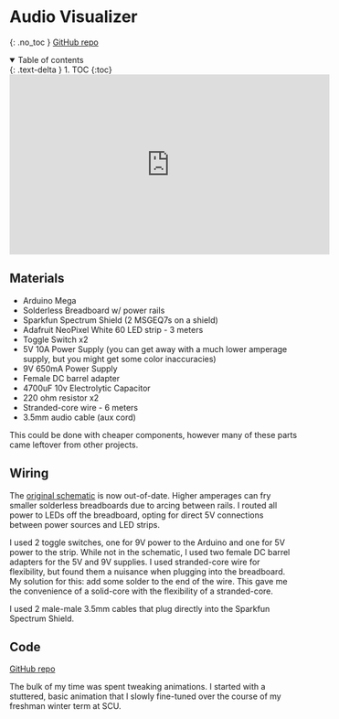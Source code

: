 # Audio Visualizer
{: .no_toc }
[GitHub repo](https://github.com/robbieculkin/RGB-LED-Audio-Visualizer)

<details open markdown="block">
  <summary>
    Table of contents
  </summary>
  {: .text-delta }
1. TOC
{:toc}
</details>

<iframe width="560" height="315" src="https://www.youtube.com/embed/it2vcdtha2U" title="YouTube video player" frameborder="0" allow="accelerometer; autoplay; clipboard-write; encrypted-media; gyroscope; picture-in-picture" allowfullscreen></iframe>

## Materials
* Arduino Mega
* Solderless Breadboard w/ power rails
* Sparkfun Spectrum Shield (2 MSGEQ7s on a shield)
* Adafruit NeoPixel White 60 LED strip - 3 meters
* Toggle Switch x2
* 5V 10A Power Supply (you can get away with a much lower amperage supply, but you might get some color inaccuracies)
* 9V 650mA Power Supply
* Female DC barrel adapter
* 4700uF 10v Electrolytic Capacitor
* 220 ohm resistor x2
* Stranded-core wire - 6 meters
* 3.5mm audio cable (aux cord)

This could be done with cheaper components, however many of these parts came leftover from other projects.

## Wiring

The [original schematic](https://github.com/robbieculkin/RGB-LED-Audio-Visualizer/blob/master/2-strip%20RGB%20LED%20schematic.fzz) is now out-of-date. Higher amperages can fry smaller solderless breadboards due to arcing between rails. I routed all power to LEDs off the breadboard, opting for direct 5V connections between power sources and LED strips.

I used 2 toggle switches, one for 9V power to the Arduino and one for 5V power to the strip. While not in the schematic, I used two female DC barrel adapters for the 5V and 9V supplies. I used stranded-core wire for flexibility, but found them a nuisance when plugging into the breadboard. My solution for this: add some solder to the end of the wire. This gave me the convenience of a solid-core with the flexibility of a stranded-core. 

I used 2 male-male 3.5mm cables that plug directly into the Sparkfun Spectrum Shield.


## Code

[GitHub repo](https://github.com/robbieculkin/RGB-LED-Audio-Visualizer)

The bulk of my time was spent tweaking animations. I started with a stuttered, basic animation that I slowly fine-tuned over the course of my freshman winter term at SCU. 
